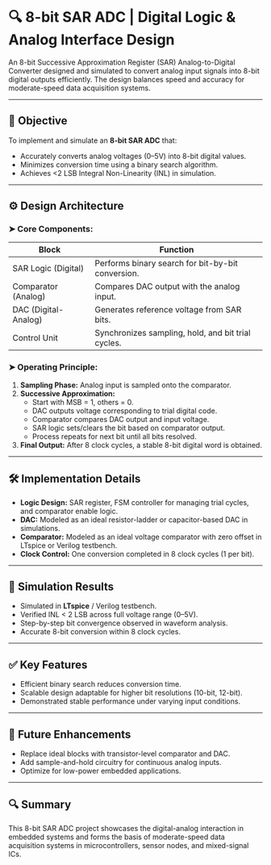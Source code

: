 # 🔍 8-bit SAR ADC | Digital Logic & Analog Interface Design

An 8-bit Successive Approximation Register (SAR) Analog-to-Digital Converter designed and simulated to convert analog input signals into 8-bit digital outputs efficiently. The design balances speed and accuracy for moderate-speed data acquisition systems.

---

## 🎯 Objective
To implement and simulate an **8-bit SAR ADC** that:
- Accurately converts analog voltages (0–5V) into 8-bit digital values.
- Minimizes conversion time using a binary search algorithm.
- Achieves <2 LSB Integral Non-Linearity (INL) in simulation.

---

## ⚙️ Design Architecture

### ➤ Core Components:
| Block                      | Function                                           |
|----------------------------|----------------------------------------------------|
| SAR Logic (Digital)        | Performs binary search for bit-by-bit conversion.  |
| Comparator (Analog)        | Compares DAC output with the analog input.         |
| DAC (Digital-Analog)       | Generates reference voltage from SAR bits.         |
| Control Unit               | Synchronizes sampling, hold, and bit trial cycles. |

### ➤ Operating Principle:
1. **Sampling Phase:** Analog input is sampled onto the comparator.
2. **Successive Approximation:**
   - Start with MSB = 1, others = 0.
   - DAC outputs voltage corresponding to trial digital code.
   - Comparator compares DAC output and input voltage.
   - SAR logic sets/clears the bit based on comparator output.
   - Process repeats for next bit until all bits resolved.
3. **Final Output:** After 8 clock cycles, a stable 8-bit digital word is obtained.

---

## 🛠️ Implementation Details

- **Logic Design:** SAR register, FSM controller for managing trial cycles, and comparator enable logic.
- **DAC:** Modeled as an ideal resistor-ladder or capacitor-based DAC in simulations.
- **Comparator:** Modeled as an ideal voltage comparator with zero offset in LTspice or Verilog testbench.
- **Clock Control:** One conversion completed in 8 clock cycles (1 per bit).

---

## 🔬 Simulation Results
- Simulated in **LTspice** / Verilog testbench.
- Verified INL < 2 LSB across full voltage range (0–5V).
- Step-by-step bit convergence observed in waveform analysis.
- Accurate 8-bit conversion within 8 clock cycles.

---

## ✅ Key Features
- Efficient binary search reduces conversion time.
- Scalable design adaptable for higher bit resolutions (10-bit, 12-bit).
- Demonstrated stable performance under varying input conditions.

---

## 🔧 Future Enhancements
- Replace ideal blocks with transistor-level comparator and DAC.
- Add sample-and-hold circuitry for continuous analog inputs.
- Optimize for low-power embedded applications.

---

## 🔍 Summary
This 8-bit SAR ADC project showcases the digital-analog interaction in embedded systems and forms the basis of moderate-speed data acquisition systems in microcontrollers, sensor nodes, and mixed-signal ICs.
